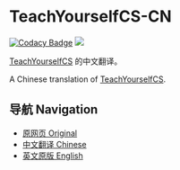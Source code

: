 # TeachYourselfCS-CN
[![Codacy Badge](https://api.codacy.com/project/badge/Grade/f43ca3d227494328906d1606fd523faf)](https://www.codacy.com/manual/keithnull/TeachYourselfCS-CN?utm_source=github.com&amp;utm_medium=referral&amp;utm_content=keithnull/TeachYourselfCS-CN&amp;utm_campaign=Badge_Grade)
[![](https://img.shields.io/github/license/keithnull/TeachYourselfCS-CN)](https://github.com/keithnull/TeachYourselfCS-CN/blob/master/LICENSE)

[TeachYourselfCS](https://teachyourselfcs.com/) 的中文翻译。

A Chinese translation of [TeachYourselfCS](https://teachyourselfcs.com/). 

## 导航 Navigation 

*   [原网页 Original](https://teachyourselfcs.com/)
*   [中文翻译 Chinese](TeachYourselfCS-CN.md)
*   [英文原版 English](TeachYourselfCS.md)

